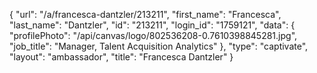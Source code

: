 {
    "url": "\/a\/francesca-dantzler\/213211",
    "first_name": "Francesca",
    "last_name": "Dantzler",
    "id": "213211",
    "login_id": "1759121",
    "data": {
        "profilePhoto": "\/api\/canvas\/logo\/802536208-0.7610398845281.jpg",
        "job_title": "Manager, Talent Acquisition Analytics"
    },
    "type": "captivate",
    "layout": "ambassador",
    "title": "Francesca Dantzler"
}